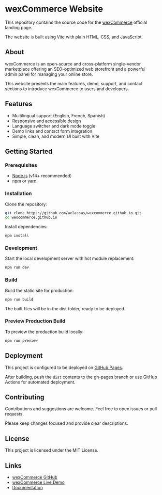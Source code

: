 # wexCommerce Website

This repository contains the source code for the [wexCommerce](https://wexcommerce.github.io/) official landing page.

The website is built using [Vite](https://vitejs.dev/) with plain HTML, CSS, and JavaScript.

## About

wexCommerce is an open-source and cross-platform single-vendor marketplace offering an SEO-optimized web storefront and a powerful admin panel for managing your online store.  

This website presents the main features, demo, support, and contact sections to introduce wexCommerce to users and developers.

## Features

- Multilingual support (English, French, Spanish)  
- Responsive and accessible design  
- Language switcher and dark mode toggle  
- Demo links and contact form integration  
- Simple, clean, and modern UI built with Vite

## Getting Started

### Prerequisites

- [Node.js](https://nodejs.org/) (v14+ recommended)  
- [npm](https://www.npmjs.com/) or [yarn](https://yarnpkg.com/)

### Installation

Clone the repository:

```bash
git clone https://github.com/aelassas/wexcommerce.github.io.git
cd wexcommerce.github.io
```

Install dependencies:

```bash
npm install
```

### Development

Start the local development server with hot module replacement:

```bash
npm run dev
```

### Build

Build the static site for production:

```bash
npm run build
```

The built files will be in the dist folder, ready to be deployed.

### Preview Production Build

To preview the production build locally:

```bash
npm run preview
```

## Deployment

This project is configured to be deployed on [GitHub Pages](https://pages.github.com/).

After building, push the `dist` contents to the gh-pages branch or use GitHub Actions for automated deployment.

## Contributing

Contributions and suggestions are welcome. Feel free to open issues or pull requests.

Please keep changes focused and provide clear descriptions.

## License

This project is licensed under the MIT License.

## Links

* [wexCommerce GitHub](https://github.com/aelassas/wexcommerce)
* [wexCommerce Live Demo](https://wexcommerce.github.io/#demo)
* [Documentation](https://github.com/aelassas/wexcommerce/wiki)

